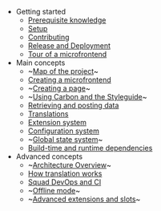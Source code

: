 - Getting started
  - [Prerequisite knowledge](getting_started/prerequisites)
  - [Setup](getting_started/setup)
  - [Contributing](getting_started/contributing)
  - [Release and Deployment](getting_started/release_and_deployment)
  - [Tour of a microfrontend](getting_started/tour)
- Main concepts
  - ~[Map of the project]()~
  - [Creating a microfrontend](main/creating_a_microfrontend)
  - ~[Creating a page]()~
  - ~[Using Carbon and the Styleguide]()~
  - [Retrieving and posting data](main/data)
  - [Translations](main/translations)
  - [Extension system](main/extensions)
  - [Configuration system](main/config)
  - ~[Global state system]()~
  - [Build-time and runtime dependencies](main/deps)
- Advanced concepts
  - ~[Architecture Overview]()~  <!-- the app shell, the import map -->
  - [How translation works](advanced/translations)
  - [Squad DevOps and CI](advanced/squad_devops)
  - ~[Offline mode]()~
  - ~[Advanced extensions and slots]()~
